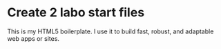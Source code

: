 # Create 2 labo start files
This is my HTML5 boilerplate. I use it to build fast, robust, and adaptable web apps or sites.
